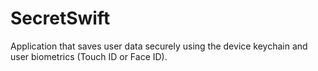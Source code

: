 # SecretSwift
Application that saves user data securely using the device keychain and user biometrics (Touch ID or Face ID).
